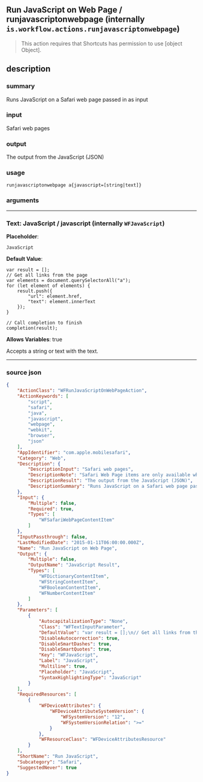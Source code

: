 
## Run JavaScript on Web Page / runjavascriptonwebpage (internally `is.workflow.actions.runjavascriptonwebpage`)

> This action requires that Shortcuts has permission to use [object Object].


## description

### summary

Runs JavaScript on a Safari web page passed in as input


### input

Safari web pages


### output

The output from the JavaScript (JSON)

### usage
```
runjavascriptonwebpage a{javascript=[string|text]}
```

### arguments

---

### Text: JavaScript / javascript (internally `WFJavaScript`)
**Placeholder**:
```
JavaScript
```
**Default Value**:
```
var result = [];
// Get all links from the page
var elements = document.querySelectorAll("a");
for (let element of elements) {
	result.push({
		"url": element.href,
		"text": element.innerText
	});
}

// Call completion to finish
completion(result);
```
**Allows Variables**: true



Accepts a string 
or text
with the text.

---

### source json

```json
{
	"ActionClass": "WFRunJavaScriptOnWebPageAction",
	"ActionKeywords": [
		"script",
		"safari",
		"java",
		"javascript",
		"webpage",
		"webkit",
		"browser",
		"json"
	],
	"AppIdentifier": "com.apple.mobilesafari",
	"Category": "Web",
	"Description": {
		"DescriptionInput": "Safari web pages",
		"DescriptionNote": "Safari Web Page items are only available when running your shortcut as an Action Extension in Safari.",
		"DescriptionResult": "The output from the JavaScript (JSON)",
		"DescriptionSummary": "Runs JavaScript on a Safari web page passed in as input"
	},
	"Input": {
		"Multiple": false,
		"Required": true,
		"Types": [
			"WFSafariWebPageContentItem"
		]
	},
	"InputPassthrough": false,
	"LastModifiedDate": "2015-01-11T06:00:00.000Z",
	"Name": "Run JavaScript on Web Page",
	"Output": {
		"Multiple": false,
		"OutputName": "JavaScript Result",
		"Types": [
			"WFDictionaryContentItem",
			"WFStringContentItem",
			"WFBooleanContentItem",
			"WFNumberContentItem"
		]
	},
	"Parameters": [
		{
			"AutocapitalizationType": "None",
			"Class": "WFTextInputParameter",
			"DefaultValue": "var result = [];\n// Get all links from the page\nvar elements = document.querySelectorAll(\"a\");\nfor (let element of elements) {\n\tresult.push({\n\t\t\"url\": element.href,\n\t\t\"text\": element.innerText\n\t});\n}\n\n// Call completion to finish\ncompletion(result);",
			"DisableAutocorrection": true,
			"DisableSmartDashes": true,
			"DisableSmartQuotes": true,
			"Key": "WFJavaScript",
			"Label": "JavaScript",
			"Multiline": true,
			"Placeholder": "JavaScript",
			"SyntaxHighlightingType": "JavaScript"
		}
	],
	"RequiredResources": [
		{
			"WFDeviceAttributes": {
				"WFDeviceAttributeSystemVersion": {
					"WFSystemVersion": "12",
					"WFSystemVersionRelation": ">="
				}
			},
			"WFResourceClass": "WFDeviceAttributesResource"
		}
	],
	"ShortName": "Run JavaScript",
	"Subcategory": "Safari",
	"SuggestedNever": true
}
```
